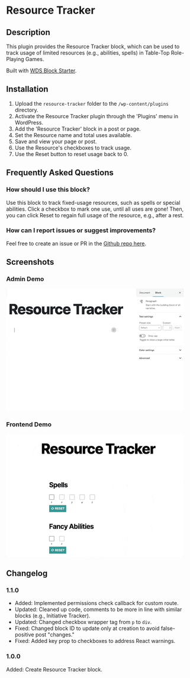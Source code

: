 # Resource Tracker #

## Description ##
This plugin provides the Resource Tracker block, which can be used to track usage of limited resources (e.g., abilities, spells) in Table-Top Role-Playing Games.

Built with [WDS Block Starter](https://github.com/WebDevStudios/wds-block-starter).

## Installation ##

1. Upload the `resource-tracker` folder to the `/wp-content/plugins` directory.
2. Activate the Resource Tracker plugin through the 'Plugins' menu in WordPress.
3. Add the 'Resource Tracker' block in a post or page.
4. Set the Resource name and total uses available.
5. Save and view your page or post.
6. Use the Resource's checkboxes to track usage.
7. Use the Reset button to reset usage back to 0.

## Frequently Asked Questions ##

### How should I use this block? ###
Use this block to track fixed-usage resources, such as spells or special abilities. Click a checkbox to mark one use, until all uses are gone! Then, you can click Reset to regain full usage of the resource, e.g., after a rest.

### How can I report issues or suggest improvements? ###
Feel free to create an issue or PR in the [Github repo here](https://github.com/ravewebdev/resource-tracker).

## Screenshots ##

### Admin Demo ###
![Admin Demo](assets/screenshot-1.gif)

### Frontend Demo ###
![Frontend Demo](assets/screenshot-2.gif)

## Changelog ##

### 1.1.0 ###
* Added: Implemented permissions check callback for custom route.
* Updated: Cleaned up code, comments to be more in line with similar blocks (e.g., Initiative Tracker).
* Updated: Changed checkbox wrapper tag from `p` to `div`.
* Fixed: Changed block ID to update only at creation to avoid false-positive post "changes."
* Fixed: Added key prop to checkboxes to address React warnings.

### 1.0.0 ###
Added: Create Resource Tracker block.
